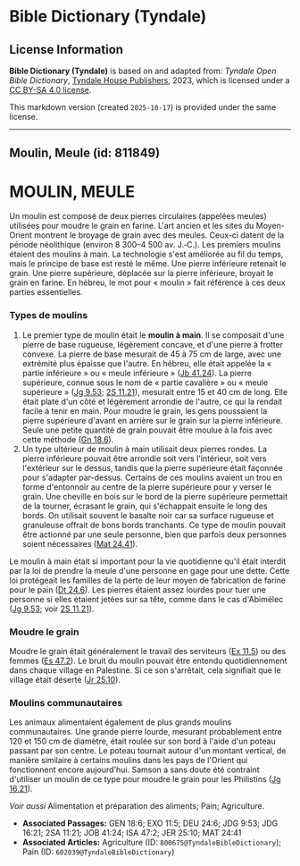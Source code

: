 # Bible Dictionary (Tyndale)

## License Information

**Bible Dictionary (Tyndale)** is based on and adapted from: _Tyndale Open Bible Dictionary_, [Tyndale House Publishers](https://tyndaleopenresources.com/), 2023, which is licensed under a [CC BY-SA 4.0 license](https://creativecommons.org/licenses/by-sa/4.0/legalcode.en).

This markdown version (created `2025-10-17`) is provided under the same license.



--------------------------------

## Moulin, Meule (id: 811849)

MOULIN, MEULE
=============

Un moulin est composé de deux pierres circulaires (appelées meules) utilisées pour moudre le grain en farine. L'art ancien et les sites du Moyen\-Orient montrent le broyage de grain avec des meules. Ceux\-ci datent de la période néolithique (environ 8 300–4 500 av. J.‑C.). Les premiers moulins étaient des moulins à main. La technologie s'est améliorée au fil du temps, mais le principe de base est resté le même. Une pierre inférieure retenait le grain. Une pierre supérieure, déplacée sur la pierre inférieure, broyait le grain en farine. En hébreu, le mot pour « moulin » fait référence à ces deux parties essentielles.

### Types de moulins

1. Le premier type de moulin était le **moulin à main**. Il se composait d'une pierre de base rugueuse, légèrement concave, et d'une pierre à frotter convexe. La pierre de base mesurait de 45 à 75 cm de large, avec une extrémité plus épaisse que l'autre. En hébreu, elle était appelée la « partie inférieure » ou « meule inférieure » ([Jb 41\.24](https://ref.ly/Job41:24)). La pierre supérieure, connue sous le nom de « partie cavalière » ou « meule supérieure » ([Jg 9\.53](https://ref.ly/Judg9:53); [2S 11\.21](https://ref.ly/2Sam11:21)), mesurait entre 15 et 40 cm de long. Elle était plate d'un côté et légèrement arrondie de l'autre, ce qui la rendait facile à tenir en main. Pour moudre le grain, les gens poussaient la pierre supérieure d'avant en arrière sur le grain sur la pierre inférieure. Seule une petite quantité de grain pouvait être moulue à la fois avec cette méthode ([Gn 18\.6](https://ref.ly/Gen18:6)).
2. Un type ultérieur de moulin à main utilisait deux pierres rondes. La pierre inférieure pouvait être arrondie soit vers l'intérieur, soit vers l'extérieur sur le dessus, tandis que la pierre supérieure était façonnée pour s'adapter par\-dessus. Certains de ces moulins avaient un trou en forme d'entonnoir au centre de la pierre supérieure pour y verser le grain. Une cheville en bois sur le bord de la pierre supérieure permettait de la tourner, écrasant le grain, qui s'échappait ensuite le long des bords. On utilisait souvent le basalte noir car sa surface rugueuse et granuleuse offrait de bons bords tranchants. Ce type de moulin pouvait être actionné par une seule personne, bien que parfois deux personnes soient nécessaires ([Mat 24\.41](https://ref.ly/Matt24:41)).

Le moulin à main était si important pour la vie quotidienne qu'il était interdit par la loi de prendre la meule d'une personne en gage pour une dette. Cette loi protégeait les familles de la perte de leur moyen de fabrication de farine pour le pain ([Dt 24\.6](https://ref.ly/Deut24:6)). Les pierres étaient assez lourdes pour tuer une personne si elles étaient jetées sur sa tête, comme dans le cas d'Abimélec ([Jg 9\.53](https://ref.ly/Judg9:53); voir [2S 11\.21](https://ref.ly/2Sam11:21)).

### Moudre le grain

Moudre le grain était généralement le travail des serviteurs ([Ex 11\.5](https://ref.ly/Exod11:5)) ou des femmes ([Es 47\.2](https://ref.ly/Isa47:2)). Le bruit du moulin pouvait être entendu quotidiennement dans chaque village en Palestine. Si ce son s'arrêtait, cela signifiait que le village était déserté ([Jr 25\.10](https://ref.ly/Jer25:10)).

### Moulins communautaires

Les animaux alimentaient également de plus grands moulins communautaires. Une grande pierre lourde, mesurant probablement entre 120 et 150 cm de diamètre, était roulée sur son bord à l'aide d'un poteau passant par son centre. Le poteau tournait autour d'un montant vertical, de manière similaire à certains moulins dans les pays de l'Orient qui fonctionnent encore aujourd'hui. Samson a sans doute été contraint d'utiliser un moulin de ce type pour moudre le grain pour les Philistins ([Jg 16\.21](https://ref.ly/Judg16:21)).

*Voir aussi* Alimentation et préparation des aliments; Pain; Agriculture.

* **Associated Passages:** GEN 18:6; EXO 11:5; DEU 24:6; JDG 9:53; JDG 16:21; 2SA 11:21; JOB 41:24; ISA 47:2; JER 25:10; MAT 24:41
* **Associated Articles:** Agriculture (ID: `800675@TyndaleBibleDictionary`); Pain (ID: `602039@TyndaleBibleDictionary`)


